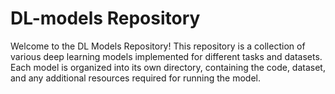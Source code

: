 # DL-models Repository

Welcome to the DL Models Repository! This repository is a collection of various deep learning models implemented for different tasks and datasets. Each model is organized into its own directory, containing the code, dataset, and any additional resources required for running the model.
